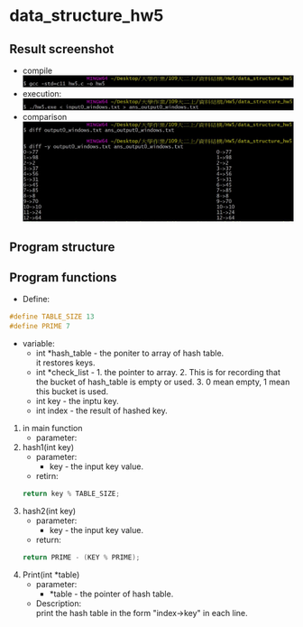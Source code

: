 # data_structure_hw5
## Result screenshot
* compile
![image](https://github.com/ShawnLu31/data_structure_hw5/blob/main/compile.JPG)
* execution:
![image](https://github.com/ShawnLu31/data_structure_hw5/blob/main/execution.JPG)
* comparison
![image](https://github.com/ShawnLu31/data_structure_hw5/blob/main/diff.JPG)
## Program structure
## Program functions
* Define:  
```c
#define TABLE_SIZE 13  
#define PRIME 7
```
* variable:
   * int *hash_table - the poniter to array of hash table.  
                        it restores keys.
   * int *check_list - 1. the pointer to array. 
                       2. This is for recording that the bucket of hash_table is empty or used.
                       3. 0 mean empty, 1 mean this bucket is used.  
   * int key - the inptu key.
   * int index - the result of hashed key.
   

1. in main function
   * parameter:
2. hash1(int key)
   * parameter:
      * key - the input key value.
   * retirn:  
    ```c
    return key % TABLE_SIZE;
    ```
3. hash2(int key)
   * parameter:
      * key - the input key value.
   * return:  
    ```c
    return PRIME - (KEY % PRIME);
    ```
4. Print(int *table)
   * parameter:
      * *table - the pointer of hash table.
   * Description:  
    print the hash table in the form "index->key" in each line.
